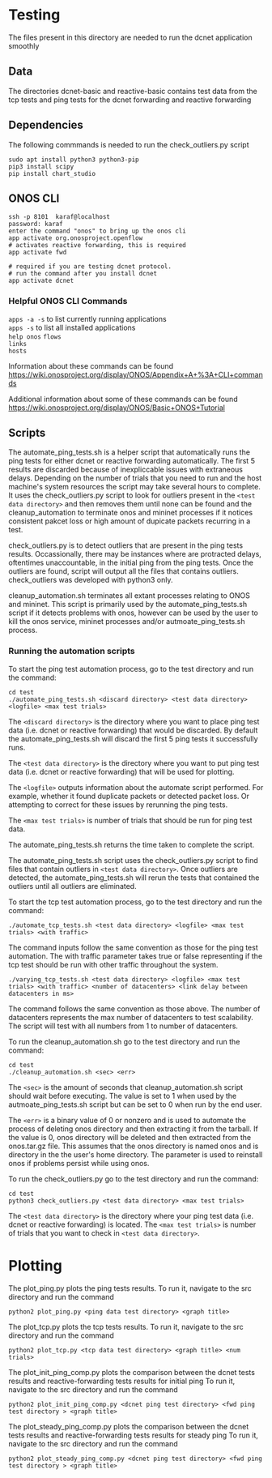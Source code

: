 # Testing
The files present in this directory are needed to run the dcnet application smoothly

## Data
The directories dcnet-basic and reactive-basic contains test data from the tcp tests and ping tests for the dcnet forwarding and reactive forwarding

## Dependencies
The following commmands is needed to run the check_outliers.py script
```
sudo apt install python3 python3-pip 
pip3 install scipy
pip install chart_studio
```

## ONOS CLI
```
ssh -p 8101  karaf@localhost
password: karaf
enter the command "onos" to bring up the onos cli
app activate org.onosproject.openflow
# activates reactive forwarding, this is required
app activate fwd 

# required if you are testing dcnet protocol. 
# run the command after you install dcnet 
app activate dcnet 
```

### Helpful ONOS CLI Commands
`apps -a -s` to list currently running applications  
`apps -s` to list all installed applications  
`help onos` 
`flows`  
`links`  
`hosts`

Information about these commands can be found https://wiki.onosproject.org/display/ONOS/Appendix+A+%3A+CLI+commands

Additional information about some of these commands can be found https://wiki.onosproject.org/display/ONOS/Basic+ONOS+Tutorial

## Scripts
The automate_ping_tests.sh is a helper script that automatically runs the ping tests for either dcnet or reactive forwarding automatically. The first 5 results are discarded because of inexpliccable issues with extraneous delays. Depending on the number of trials that you need to run and the host machine's system resources the script may take several hours to complete. It uses the check_outliers.py script to look for outliers present in the ```<test data directory>``` and then removes them until none can be found and the cleanup_automation to terminate onos and mininet processes if it notices consistent pakcet loss or high amount of dupicate packets recurring in a test. 

check_outliers.py is to detect outliers that are present in the ping tests results. Occassionally, there may be instances where are protracted delays, oftentimes unaccountable, in the initial ping from the ping tests. Once the outliers are found, script will output all the files that contains outliers. check_outliers was developed with python3 only. 

cleanup_automation.sh terminates all extant processes relating to ONOS and mininet. This script is primarily used by the automate_ping_tests.sh script if it detects problems with onos, however can be used by the user to kill the onos service, mininet processes and/or autmoate_ping_tests.sh process. 

### Running the automation scripts
To start the ping test automation process, go to the test directory and run the command:
```
cd test
./automate_ping_tests.sh <discard directory> <test data directory> <logfile> <max test trials>
```
The ```<discard directory>``` is the directory where you want to place ping test data (i.e. dcnet or reactive forwarding) that would be discarded. By default the automate_ping_tests.sh will discard the first 5 ping tests it successfully runs. 

The ```<test data directory>``` is the directory where you want to put ping test data (i.e. dcnet or reactive forwarding) that will be used for plotting. 

The ```<logfile>``` outputs information about the automate script performed. For example, whether it found duplicate packets or detected packet loss. Or attempting to correct for these issues by rerunning the ping tests. 

The ```<max test trials>``` is number of trials that should be run for ping test data. 

The automate_ping_tests.sh returns the time taken to complete the script.

The automate_ping_tests.sh script uses the check_outliers.py script to find files that contain outliers in ```<test data directory>```. Once outliers are detected, the automate_ping_tests.sh will rerun the tests that contained the outliers until all outliers are eliminated. 

To start the tcp test automation process, go to the test directory and run the command:
```
./automate_tcp_tests.sh <test data directory> <logfile> <max test trials> <with traffic>
```
The command inputs follow the same convention as those for the ping test automation. The with traffic parameter takes true or false representing if the tcp test should be run with other traffic throughout the system.

```
./varying_tcp_tests.sh <test data directory> <logfile> <max test trials> <with traffic> <number of datacenters> <link delay between datacenters in ms>
```
The command follows the same convention as those above. The number of datacenters represents the max number of datacenters to test scalability. The script will test with all numbers from 1 to number of datacenters.

To run the cleanup_automation.sh go to the test directory and run the command:
```
cd test
./cleanup_automation.sh <sec> <err>
```
The ```<sec>``` is the amount of seconds that cleanup_automation.sh script should wait before executing. The value is set to 1 when used by the autmoate_ping_tests.sh script but can be set to 0 when run by the end user. 

The ```<err>``` is a binary value of 0 or nonzero and is used to automate the process of deleting onos directory and then extracting it from the tarball. If the value is 0, onos directory will be deleted and then extracted from the onos.tar.gz file. This assumes that the onos directory is named onos and is directory in the the user's home directory. The parameter is used to reinstall onos if problems persist while using onos.

To run the check_outliers.py go to the test directory and run the command:
```
cd test
python3 check_outliers.py <test data directory> <max test trials>
```
The ```<test data directory>``` is the directory where your ping test data (i.e. dcnet or reactive forwarding) is located. 
The ```<max test trials>``` is number of trials that you want to check in ```<test data directory>```. 

# Plotting

The plot_ping.py plots the ping tests results.
To run it, navigate to the src directory and run the command 
```
python2 plot_ping.py <ping data test directory> <graph title>
```

The plot_tcp.py plots the tcp tests results.
To run it, navigate to the src directory and run the command 
```
python2 plot_tcp.py <tcp data test directory> <graph title> <num trials>
```

The plot_init_ping_comp.py plots the comparison between the dcnet tests results and reactive-forwarding tests results for initial ping
To run it, navigate to the src directory and run the command 
```
python2 plot_init_ping_comp.py <dcnet ping test directory> <fwd ping test directory > <graph title>
```

The plot_steady_ping_comp.py plots the comparison between the dcnet tests results and reactive-forwarding tests results for steady ping
To run it, navigate to the src directory and run the command 
```
python2 plot_steady_ping_comp.py <dcnet ping test directory> <fwd ping test directory > <graph title>
```


